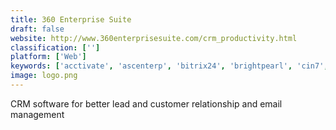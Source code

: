 ```yaml
---
title: 360 Enterprise Suite
draft: false 
website: http://www.360enterprisesuite.com/crm_productivity.html
classification: ['']
platform: ['Web']
keywords: ['acctivate', 'ascenterp', 'bitrix24', 'brightpearl', 'cin7', 'distributionplus', 'ecount_erp', 'intacct', 'jobboss', 'mie_trak_pro', 'netsuite', 'odoo', 'penta', 'realtrac', 'sap_business_one', 'saviom', 'statii', 'abas_erp', 'entree']
image: logo.png
---
```

CRM software for better lead and customer relationship and email management
